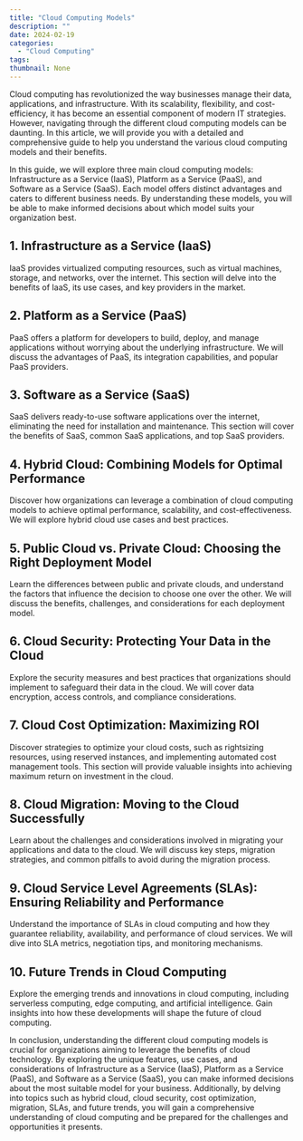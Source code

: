 ```yaml
---
title: "Cloud Computing Models"
description: ""
date: 2024-02-19
categories:
  - "Cloud Computing"
tags:
thumbnail: None
---
```


<p>Cloud computing has revolutionized the way businesses manage their data, applications, and infrastructure. With its scalability, flexibility, and cost-efficiency, it has become an essential component of modern IT strategies. However, navigating through the different cloud computing models can be daunting. In this article, we will provide you with a detailed and comprehensive guide to help you understand the various cloud computing models and their benefits.</p>

<p>In this guide, we will explore three main cloud computing models: Infrastructure as a Service (IaaS), Platform as a Service (PaaS), and Software as a Service (SaaS). Each model offers distinct advantages and caters to different business needs. By understanding these models, you will be able to make informed decisions about which model suits your organization best.</p>

<h2>1. Infrastructure as a Service (IaaS)</h2>
<p>IaaS provides virtualized computing resources, such as virtual machines, storage, and networks, over the internet. This section will delve into the benefits of IaaS, its use cases, and key providers in the market.</p>

<h2>2. Platform as a Service (PaaS)</h2>
<p>PaaS offers a platform for developers to build, deploy, and manage applications without worrying about the underlying infrastructure. We will discuss the advantages of PaaS, its integration capabilities, and popular PaaS providers.</p>

<h2>3. Software as a Service (SaaS)</h2>
<p>SaaS delivers ready-to-use software applications over the internet, eliminating the need for installation and maintenance. This section will cover the benefits of SaaS, common SaaS applications, and top SaaS providers.</p>

<h2>4. Hybrid Cloud: Combining Models for Optimal Performance</h2>
<p>Discover how organizations can leverage a combination of cloud computing models to achieve optimal performance, scalability, and cost-effectiveness. We will explore hybrid cloud use cases and best practices.</p>

<h2>5. Public Cloud vs. Private Cloud: Choosing the Right Deployment Model</h2>
<p>Learn the differences between public and private clouds, and understand the factors that influence the decision to choose one over the other. We will discuss the benefits, challenges, and considerations for each deployment model.</p>

<h2>6. Cloud Security: Protecting Your Data in the Cloud</h2>
<p>Explore the security measures and best practices that organizations should implement to safeguard their data in the cloud. We will cover data encryption, access controls, and compliance considerations.</p>

<h2>7. Cloud Cost Optimization: Maximizing ROI</h2>
<p>Discover strategies to optimize your cloud costs, such as rightsizing resources, using reserved instances, and implementing automated cost management tools. This section will provide valuable insights into achieving maximum return on investment in the cloud.</p>

<h2>8. Cloud Migration: Moving to the Cloud Successfully</h2>
<p>Learn about the challenges and considerations involved in migrating your applications and data to the cloud. We will discuss key steps, migration strategies, and common pitfalls to avoid during the migration process.</p>

<h2>9. Cloud Service Level Agreements (SLAs): Ensuring Reliability and Performance</h2>
<p>Understand the importance of SLAs in cloud computing and how they guarantee reliability, availability, and performance of cloud services. We will dive into SLA metrics, negotiation tips, and monitoring mechanisms.</p>

<h2>10. Future Trends in Cloud Computing</h2>
<p>Explore the emerging trends and innovations in cloud computing, including serverless computing, edge computing, and artificial intelligence. Gain insights into how these developments will shape the future of cloud computing.</p>

<p>In conclusion, understanding the different cloud computing models is crucial for organizations aiming to leverage the benefits of cloud technology. By exploring the unique features, use cases, and considerations of Infrastructure as a Service (IaaS), Platform as a Service (PaaS), and Software as a Service (SaaS), you can make informed decisions about the most suitable model for your business. Additionally, by delving into topics such as hybrid cloud, cloud security, cost optimization, migration, SLAs, and future trends, you will gain a comprehensive understanding of cloud computing and be prepared for the challenges and opportunities it presents.</p>